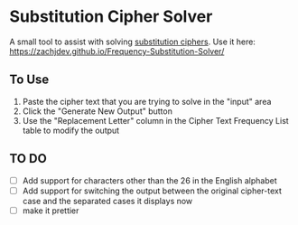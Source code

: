 # Substitution Cipher Solver

A small tool to assist with solving [substitution ciphers](https://en.wikipedia.org/wiki/Substitution_cipher). Use it here: https://zachjdev.github.io/Frequency-Substitution-Solver/

## To Use

1. Paste the cipher text that you are trying to solve in the "input" area
2. Click the "Generate New Output" button
3. Use the "Replacement Letter" column in the Cipher Text Frequency List table to modify the output

## TO DO

- [ ] Add support for characters other than the 26 in the English alphabet
- [ ] Add support for switching the output between the original cipher-text case and the separated cases it displays now
- [ ] make it prettier
